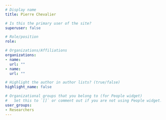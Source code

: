 ```yaml
---
# Display name
title: Pierre Chevalier

# Is this the primary user of the site?
superuser: false

# Role/position
role:

# Organizations/Affiliations
organizations:
- name:  
  url: ""
- name:  
  url: ""

# Highlight the author in author lists? (true/false)
highlight_name: false

# Organizational groups that you belong to (for People widget)
#   Set this to `[]` or comment out if you are not using People widget.
user_groups:
- Researchers
---
```

